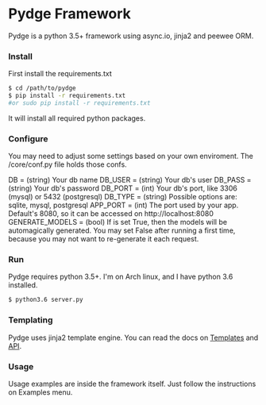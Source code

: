 # Pydge Framework

Pydge is a python 3.5+ framework using async.io, jinja2 and peewee ORM.

### Install

First install the requirements.txt

```sh
$ cd /path/to/pydge
$ pip install -r requirements.txt
#or sudo pip install -r requirements.txt
```
It will install all required python packages.

### Configure

You may need to adjust some settings based on your own enviroment. The /core/conf.py file holds those confs.

 DB = (string) Your db name
 DB_USER = (string) Your db's user
 DB_PASS = (string) Your db's password
 DB_PORT = (int) Your db's port, like 3306 (mysql) or 5432 (postgresql)
 DB_TYPE = (string) Possible options are: sqlite, mysql, postgresql
 APP_PORT = (int) The port used by your app. Default's 8080, so it can be accessed on http://localhost:8080
 GENERATE_MODELS = (bool) If is set True, then the models will be automagically generated. You may set False after running a first time, because you may not want to re-generate it each request.

### Run
Pydge requires python 3.5+. I'm on Arch linux, and I have python 3.6 installed.

```sh
$ python3.6 server.py
```

### Templating
Pydge uses jinja2 template engine. You can read the docs on [Templates](http://jinja.pocoo.org/docs/2.9/templates/) and [API](http://jinja.pocoo.org/docs/2.9/api/).

### Usage
Usage examples are inside the framework itself. Just follow the instructions on Examples menu.
